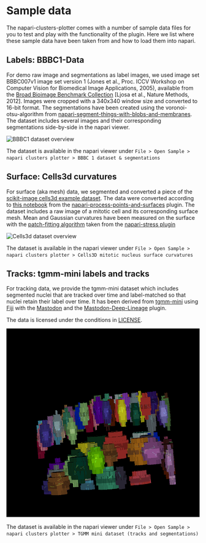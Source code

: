 # Sample data

The napari-clusters-plotter comes with a number of sample data files for you to test and play with the functionality of the plugin. Here we list where these sample data have been taken from and how to load them into napari.

## Labels: BBBC1-Data

For demo raw image and segmentations as label images, we used image set BBBC007v1 image set version 1 (Jones et al., Proc. ICCV Workshop on Computer Vision for Biomedical Image Applications, 2005), available from the [Broad Bioimage Benchmark Collection](https://bbbc.broadinstitute.org/BBBC007) [Ljosa et al., Nature Methods, 2012]. Images were cropped with a 340x340 window size and converted to 16-bit format. The segmentations have been created using the voronoi-otsu-algorithm from [napari-segment-things-with-blobs-and-membranes](https://github.com/haesleinhuepf/napari-segment-blobs-and-things-with-membranes). The dataset includes several images and their corresponding segmentations side-by-side in the napari viewer.

![BBBC1 dataset overview](./imgs/sample_data_bbbc1.gif)

The dataset is available in the napari viewer under `File > Open Sample > napari clusters plotter > BBBC 1 dataset & segmentations`

## Surface: Cells3d curvatures

For surface (aka mesh) data, we segmented and converted a piece of the [scikit-image cells3d example dataset](https://scikit-image.org/docs/stable/api/skimage.data.html#skimage.data.cells3d). The data were converted according to [this notebook](https://github.com/haesleinhuepf/napari-process-points-and-surfaces/blob/main/docs/demo.ipynb) from the [napari-process-points-and-surfaces](https://github.com/haesleinhuepf/napari-process-points-and-surfaces) plugin. The dataset includes a raw image of a mitotic cell and its corresponding surface mesh. Mean and Gaussian curvatures have been measured on the surface with the [patch-fitting algorithm](https://campaslab.github.io/napari-stress/05_API/measurements.html#napari_stress.measurements.calculate_patch_fitted_curvature_on_surface) taken from the [napari-stress plugin](https://github.com/campaslab/napari-stress)

![Cells3d dataset overview](./imgs/sample_data_cells3d.gif)

The dataset is available in the napari viewer under `File > Open Sample > napari clusters plotter > Cells3D mitotic nucleus surface curvatures`

## Tracks: tgmm-mini labels and tracks

For tracking data, we provide the tgmm-mini dataset which includes segmented nuclei that are tracked over time and label-matched so that nuclei retain their label over time. It has been derived from [tgmm-mini](https://github.com/mastodon-sc/mastodon-example-data/tree/master/tgmm-mini) using [Fiji](https://fiji.sc/) with the [Mastodon](https://mastodon.readthedocs.io/en/latest/) and the [Mastodon-Deep-Lineage](https://mastodon.readthedocs.io/en/latest/docs/partC/mastodon_deep_lineage.html) plugin.

The data is licensed under the conditions in [LICENSE](../../src/napari_clusters_plotter/sample_data/tracking_data/LICENSE).

![TGMM mini dataset overview](./imgs/sample_data_tgmm.gif)

The dataset is available in the napari viewer under `File > Open Sample > napari clusters plotter > TGMM mini dataset (tracks and segmentations)`